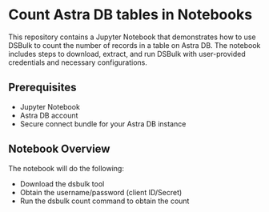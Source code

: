 # Count Astra DB tables in Notebooks

This repository contains a Jupyter Notebook that demonstrates how to use DSBulk to count the number of records in a table on Astra DB. The notebook includes steps to download, extract, and run DSBulk with user-provided credentials and necessary configurations.

## Prerequisites

- Jupyter Notebook
- Astra DB account
- Secure connect bundle for your Astra DB instance

## Notebook Overview
The notebook will do the following:
- Download the dsbulk tool
- Obtain the username/password (client ID/Secret)
- Run the dsbulk count command to obtain the count
